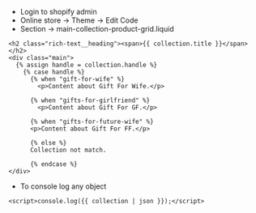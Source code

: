 - Login to shopify admin
- Online store → Theme → Edit Code
- Section → main-collection-product-grid.liquid

```JS
<h2 class="rich-text__heading"><span>{{ collection.title }}</span></h2>
<div class="main">
  {% assign handle = collection.handle %}
    {% case handle %}
      {% when "gift-for-wife" %}
        <p>Content about Gift For Wife.</p>

      {% when "gifts-for-girlfriend" %}
        <p>Content about Gift For GF.</p>

      {% when "gifts-for-future-wife" %}
      <p>Content about Gift For FF.</p>
      
      {% else %}
      Collection not match.

      {% endcase %}
</div>

```

- To console log any object
```JS
<script>console.log({{ collection | json }});</script>
```
